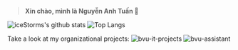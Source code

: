 > **Xin chào, mình là Nguyễn Anh Tuấn 🐬**


![iceStorms's github stats](https://github-readme-stats.vercel.app/api?username=iceStorm&show_icons=true)
![Top Langs](https://github-readme-stats.vercel.app/api/top-langs/?username=iceStorm&layout=compact)

Take a look at my organizational projects:
![bvu-it-projects](https://github.com/bvu-it-projects)
![bvu-assistant](https://github.com/bvu-assistant)
